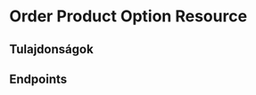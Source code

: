 # Order Product Option Resource

## Tulajdonságok

<ResourceProperties :resource="'order_product_option'" :lang="'hu'"/>

## Endpoints

[//]: <> (GET ENDPOINT)
<ResourceEndpoint :resource="'order_product_option'" :endpoint="'get'" :lang="'hu'">

<template v-slot:responseJSON>

<<< @/docs/fixtures/api/order_product_option/response/json/get_id.json

</template>

<template v-slot:responseXML>

<<< @/docs/fixtures/api/order_product_option/response/xml/get_id.xml

</template>

</ResourceEndpoint>

[//]: <> (GETCOLLECTION ENDPOINT)
<ResourceEndpoint :resource="'order_product_option'" :endpoint="'getCollection'" :lang="'hu'">

<template v-slot:responseJSON>

<<< @/docs/fixtures/api/order_product_option/response/json/get_page.json

</template>

<template v-slot:responseXML>

<<< @/docs/fixtures/api/order_product_option/response/xml/get_page.xml

</template>

</ResourceEndpoint>

[//]: <> (POST ENDPOINT)
<ResourceEndpoint :resource="'order_product_option'" :endpoint="'post'" :lang="'hu'">

<template v-slot:request>

<<< @/docs/fixtures/api/order_product_option/request/post.json

</template>

<template v-slot:responseJSON>

<<< @/docs/fixtures/api/order_product_option/response/json/get_id.json

</template>

<template v-slot:responseXML>

<<< @/docs/fixtures/api/order_product_option/response/xml/get_id.xml

</template>

</ResourceEndpoint>

[//]: <> (PUT ENDPOINT)
<ResourceEndpoint :resource="'order_product_option'" :endpoint="'put'" :lang="'hu'">

<template v-slot:request>

<<< @/docs/fixtures/api/order_product_option/request/put.json

</template>

<template v-slot:responseJSON>

<<< @/docs/fixtures/api/order_product_option/response/json/get_id.json

</template>

<template v-slot:responseXML>

<<< @/docs/fixtures/api/order_product_option/response/xml/get_id.xml

</template>

</ResourceEndpoint>

[//]: <> (DELETE ENDPOINT)
<ResourceEndpoint :resource="'order_product_option'" :endpoint="'delete'" :lang="'hu'"/>

